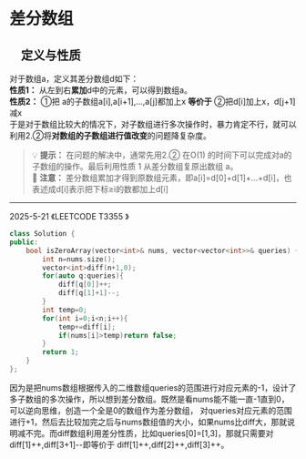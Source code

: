 # 差分数组
## &nbsp;&nbsp;&nbsp;&nbsp;定义与性质
对于数组a，定义其差分数组d如下：   
**性质1：** 从左到右**累加**d中的元素，可以得到数组a。   
**性质2：** ①把 a的子数组a[i],a[i+1],…,a[j]都加上x **等价于** ②把d[i]加上x，d[j+1]减x   
于是对于数组比较大的情况下，对子数组进行多次操作时，暴力肯定不行，就可以利用2.②将**对数组的子数组进行值改变**的问题降复杂度。   
> :bulb: **提示：** 在问题的解决中，通常先用2.② 在O(1) 的时间下可以完成对a的子数组的操作。最后利用性质 1 从差分数组复原出数组 a。   
> :memo: **注意：** 差分数组累加才得到原数组元素，即a[i]=d[0]+d[1]+...+d[i]，也表述成d[i]表示把下标≥i的数都加上d[i]
---   
2025-5-21 《LEETCODE T3355 》
~~~cpp
class Solution {
public:
    bool isZeroArray(vector<int>& nums, vector<vector<int>>& queries) {
        int n=nums.size();
        vector<int>diff(n+1,0);
        for(auto q:queries){
            diff[q[0]]++;
            diff[q[1]+1]--;
        }
        int temp=0;
        for(int i=0;i<n;i++){
            temp+=diff[i];
            if(nums[i]>temp)return false;
        }
        return 1;
    }
};
~~~
因为是把nums数组根据传入的二维数组queries的范围进行对应元素的-1，设计了多子数组的多次操作，所以想到差分数组。既然是看nums能不能一直-1直到0，可以逆向思维，创造一个全是0的数组作为差分数组，
对queries对应元素的范围进行+1，然后去比较加完之后与nums数组值的大小，如果nums比diff大，那就说明减不完。而diff数组利用差分性质，比如queries[0]=[1,3]，那就只需要对diff[1]++,diff[3+1]--即等价于
diff[1]++,diff[2]++,diff[3]++。
